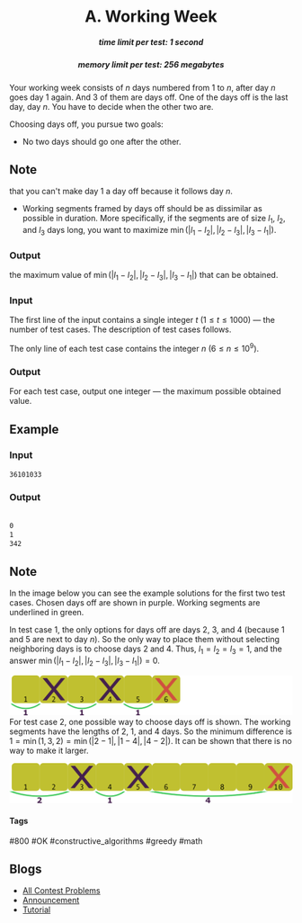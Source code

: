 <h1 style='text-align: center;'> A. Working Week</h1>

<h5 style='text-align: center;'>time limit per test: 1 second</h5>
<h5 style='text-align: center;'>memory limit per test: 256 megabytes</h5>

Your working week consists of $n$ days numbered from $1$ to $n$, after day $n$ goes day $1$ again. And $3$ of them are days off. One of the days off is the last day, day $n$. You have to decide when the other two are.

Choosing days off, you pursue two goals: 

* No two days should go one after the other. 
## Note

 that you can't make day $1$ a day off because it follows day $n$.
* Working segments framed by days off should be as dissimilar as possible in duration. More specifically, if the segments are of size $l_1$, $l_2$, and $l_3$ days long, you want to maximize $\min(|l_1 - l_2|, |l_2 - l_3|, |l_3 - l_1|)$.

### Output

 the maximum value of $\min(|l_1 - l_2|, |l_2 - l_3|, |l_3 - l_1|)$ that can be obtained.

### Input

The first line of the input contains a single integer $t$ ($1 \le t \le 1000$) — the number of test cases. The description of test cases follows.

The only line of each test case contains the integer $n$ ($6 \le n \le 10^9$).

### Output

For each test case, output one integer — the maximum possible obtained value.

## Example

### Input


```text
36101033
```
### Output

```text

0
1
342

```
## Note

In the image below you can see the example solutions for the first two test cases. Chosen days off are shown in purple. Working segments are underlined in green.

In test case $1$, the only options for days off are days $2$, $3$, and $4$ (because $1$ and $5$ are next to day $n$). So the only way to place them without selecting neighboring days is to choose days $2$ and $4$. Thus, $l_1 = l_2 = l_3 = 1$, and the answer $\min(|l_1 - l_2|, |l_2 - l_3|, |l_3 - l_1|) = 0$. 

 ![](images/c1e871d4762aaaf7c70b5200e6cd1febb41b5067.png) For test case $2$, one possible way to choose days off is shown. The working segments have the lengths of $2$, $1$, and $4$ days. So the minimum difference is $1 = \min(1, 3, 2) = \min(|2 - 1|, |1 - 4|, |4 - 2|)$. It can be shown that there is no way to make it larger. 

 ![](images/886525792e0cffca56113b7a581a32d2bd2f0b90.png) 

#### Tags 

#800 #OK #constructive_algorithms #greedy #math 

## Blogs
- [All Contest Problems](../Codeforces_Round_824_(Div._2).md)
- [Announcement](../blogs/Announcement.md)
- [Tutorial](../blogs/Tutorial.md)
